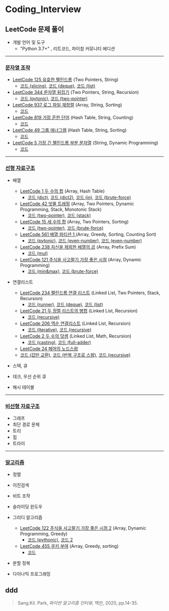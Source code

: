 # Coding_Interview
## LeetCode 문제 풀이

* 개발 언어 및 도구
  * "Python 3.7+" , 리트코드, 파이참 커뮤니티 에디션
  
---------------------------------------

### [문자열 조작](https://github.com/chokwonsik/Coding_Interview/tree/main/6_String_Manipulation)
  * [LeetCode 125 유효한 팰린드롬](https://leetcode.com/problems/valid-palindrome/) (Two Pointers, String)
    * [코드 (slicing)](https://github.com/chokwonsik/Coding_Interview/blob/main/6_String_Manipulation/1_LeetCode_125_Valid-Palindrome/1_leetcode_125_slicing.py),
      [코드 (deque)](https://github.com/chokwonsik/Coding_Interview/blob/main/6_String_Manipulation/1_LeetCode_125_Valid-Palindrome/1_leetcode_125_deque.py), 
      [코드 (list)](https://github.com/chokwonsik/Coding_Interview/blob/main/6_String_Manipulation/1_LeetCode_125_Valid-Palindrome/1_leetcode_125_list.py)
  * [LeetCode 344 문자열 뒤집기](https://leetcode.com/problems/reverse-string/) (Two Pointers, String, Recursion)
    * [코드 (pytonic)](https://github.com/chokwonsik/Coding_Interview/blob/main/6_String_Manipulation/2_LeetCode_344_Reverse-String/2_leetcode_344_pytonic.py), 
      [코드 (two-pointer)](https://github.com/chokwonsik/Coding_Interview/blob/main/6_String_Manipulation/2_LeetCode_344_Reverse-String/2_leetcode_344_two-pointer.py)
  * [LeetCode 937 로그 파일 재정렬](https://leetcode.com/problems/reorder-data-in-log-files/) (Array, String, Sorting)
    * [코드](https://github.com/chokwonsik/Coding_Interview/blob/main/6_String_Manipulation/3_LeetCode_937_Reorder-Log-Files/3_leetcode_937.py)
  * [LeetCode 819 가장 흔한 단어](https://leetcode.com/problems/most-common-word/) (Hash Table, String, Counting)
    * [코드](https://github.com/chokwonsik/Coding_Interview/blob/main/6_String_Manipulation/4_LeetCode_819_Most-Common-Word/4_leetcode_819.py)
  * [LeetCode 49 그룹 애너그램](https://leetcode.com/problems/group-anagrams/) (Hash Table, String, Sorting)
    * [코드](https://github.com/chokwonsik/Coding_Interview/blob/main/6_String_Manipulation/5_LeetCode_49_Group-Anagrams/5_leetcode_49.py)
  * [LeetCode 5 가장 긴 팰린드롬 부분 문자열](https://leetcode.com/problems/longest-palindromic-substring/) (String, Dynamic Programming)
    * [코드](https://github.com/chokwonsik/Coding_Interview/blob/main/6_String_Manipulation/6_LeetCode_5_Longest-Palindromic-Substring/6_leetcode_5.py)
  
---------------------------------------
### [선형 자료구조](https://github.com/chokwonsik/Coding_Interview/blob/main/Data_Structure/Linear/README.md)
* 배열
  * [LeetCode 1 두 수의 합](https://leetcode.com/problems/two-sum/) (Array, Hash Table)
    * [코드 (dict)](https://github.com/chokwonsik/Coding_Interview/blob/main/Data_Structure/Linear/7_Array/7_LeetCode_1_Two-Sum/7_leetcode_1_dict.py),
      [코드 (dict2)](https://github.com/chokwonsik/Coding_Interview/blob/main/Data_Structure/Linear/7_Array/7_LeetCode_1_Two-Sum/7_leetcode_1_dict-2.py),
      [코드 (in)](https://github.com/chokwonsik/Coding_Interview/blob/main/Data_Structure/Linear/7_Array/7_LeetCode_1_Two-Sum/7_leetcode_1_in.py),
      [코드 (brute-force)](https://github.com/chokwonsik/Coding_Interview/blob/main/Data_Structure/Linear/7_Array/7_LeetCode_1_Two-Sum/7_leetcode_1_brute-force.py)
  * [LeetCode 42 빗물 트래핑](https://leetcode.com/problems/trapping-rain-water/) (Array, Two Pointers, Dynamic Programming, Stack, Monotonic Stack)
    * [코드 (two-pointer)](https://github.com/chokwonsik/Coding_Interview/blob/main/Data_Structure/Linear/7_Array/8_LeetCode_42_Trapping-Rain-Water/8_leetcode_42_two-pointer.py),
      [코드 (stack)](https://github.com/chokwonsik/Coding_Interview/blob/main/Data_Structure/Linear/7_Array/8_LeetCode_42_Trapping-Rain-Water/8_leetcode_42_stack.py)
  * [LeetCode 15 세 수의 합](https://leetcode.com/problems/3sum/) (Array, Two Pointers, Sorting)
    * [코드 (two-pointer)](https://github.com/chokwonsik/Coding_Interview/blob/main/Data_Structure/Linear/7_Array/9_LeetCode_15_3Sum/9_leetcode_15_two-pointer.py),
      [코드 (brute-force)](https://github.com/chokwonsik/Coding_Interview/blob/main/Data_Structure/Linear/7_Array/9_LeetCode_15_3Sum/9_leetcode_15_brute-force.py)
  * [LeetCode 561 배열 파티션 1 ](https://leetcode.com/problems/array-partition-i/) (Array, Greedy, Sorting, Counting Sort)
    * [코드 (pytonic)](https://github.com/chokwonsik/Coding_Interview/blob/main/Data_Structure/Linear/7_Array/10_LeetCode_561_Array-Partition-I/10_leetcode_561_pytonic.py),
      [코드 (even-number)](https://github.com/chokwonsik/Coding_Interview/blob/main/Data_Structure/Linear/7_Array/10_LeetCode_561_Array-Partition-I/10_leetcode_561_even-number.py),
      [코드 (even-number)](https://github.com/chokwonsik/Coding_Interview/blob/main/Data_Structure/Linear/7_Array/10_LeetCode_561_Array-Partition-I/10_leetcode_561_ascending.py)
  * [LeetCode 238 자신을 제외한 배열의 곱](https://leetcode.com/problems/product-of-array-except-self/) (Array, Prefix Sum)
    * [코드 (mul)](https://github.com/chokwonsik/Coding_Interview/blob/main/Data_Structure/Linear/7_Array/11_LeetCode_238_Product-of-Array-Except-Self/11_leetcode_238.py)
  * [LeetCode 121 주식을 사고팔기 가장 좋은 시점](https://leetcode.com/problems/best-time-to-buy-and-sell-stock/) (Array, Dynamic Programming)
    * [코드 (min&max)](https://github.com/chokwonsik/Coding_Interview/blob/main/Data_Structure/Linear/7_Array/12_LeetCode_121_Best%20Time-to-Buy-and-Sell-Stock/12_leetcode_121_min%26max.py),
      [코드 (brute-force)](https://github.com/chokwonsik/Coding_Interview/blob/main/Data_Structure/Linear/7_Array/12_LeetCode_121_Best%20Time-to-Buy-and-Sell-Stock/12_leetcode_121_brute-force.py)
  
      
* 연결리스트
  * [LeetCode 234 팰린드롬 연결 리스트](https://leetcode.com/problems/palindrome-linked-list/) (Linked List, Two Pointers, Stack, Recursion)
    * [코드 (runner)](https://github.com/chokwonsik/Coding_Interview/blob/main/Data_Structure/Linear/8_Linked-List/13_LeetCode_234_Palindrome-Linked-List/13_leetcode_234_runner.py),
      [코드 (deque)](https://github.com/chokwonsik/Coding_Interview/blob/main/Data_Structure/Linear/8_Linked-List/13_LeetCode_234_Palindrome-Linked-List/13_leetcode_234_deque.py),
      [코드 (list)](https://github.com/chokwonsik/Coding_Interview/blob/main/Data_Structure/Linear/8_Linked-List/13_LeetCode_234_Palindrome-Linked-List/13_leetocde_234_list.py)
  * [LeetCode 21 두 정렬 리스트의 병합](https://leetcode.com/problems/merge-two-sorted-lists/) (Linked List, Recursion)
    * [코드 (recursive)](https://github.com/chokwonsik/Coding_Interview/blob/main/Data_Structure/Linear/8_Linked-List/14_LeetCode_21_Merge-Two-Sorted-Lists/14_leetcode_21_recursive.py)
  * [LeetCode 206 역순 연결리스트](https://leetcode.com/problems/reverse-linked-list/) (Linked List, Recursion)
    * [코드 (lterative)](https://github.com/chokwonsik/Coding_Interview/blob/main/Data_Structure/Linear/8_Linked-List/15_LeetCode_206_Reverse-Linked-List/15_leetcode_206_lterative.py),
    [코드 (recursive)](https://github.com/chokwonsik/Coding_Interview/blob/main/Data_Structure/Linear/8_Linked-List/15_LeetCode_206_Reverse-Linked-List/15_leetcode_206_recursive.py)
  * [LeetCode 2 두 수의 덧셈](https://leetcode.com/problems/add-two-numbers/) (Linked List, Math, Recursion)
    * [코드 (casting)](https://github.com/chokwonsik/Coding_Interview/blob/main/Data_Structure/Linear/8_Linked-List/16_Leetcode_2_Add-Two-Numbers/16_leetcode_2_casting.py), 
    [코드 (full-adder)](https://github.com/chokwonsik/Coding_Interview/blob/main/Data_Structure/Linear/8_Linked-List/16_Leetcode_2_Add-Two-Numbers/16_leetcode_2_casting.py)
  * [LeetCode 24 페어의 노드스왑](https://leetcode.com/problems/swap-nodes-in-pairs/)
  * [코드 (값만 교환)](https://github.com/chokwonsik/Coding_Interview/blob/main/Data_Structure/Linear/8_Linked-List/17_LeetCode_24_Swap-Nodes-in-Pairs/17_LeetCode_24_value-exchange.py),
    [코드 (반복 구조로 스왑)](https://github.com/chokwonsik/Coding_Interview/blob/main/Data_Structure/Linear/8_Linked-List/17_LeetCode_24_Swap-Nodes-in-Pairs/17_LeetCode_24_repeat-swap.py),
    [코드 (recursive) ](https://github.com/chokwonsik/Coding_Interview/blob/main/Data_Structure/Linear/8_Linked-List/17_LeetCode_24_Swap-Nodes-in-Pairs/17_LeetCode_24_recursion.py)




* 스택, 큐
* 데크, 우선 순위 큐 
* 해시 테이블

---------------------------------------------

### [비선형 자료구조](https://github.com/chokwonsik/Coding_Interview/blob/main/Data_Structure/Non_Linear/README.md)
  * 그래프 
  * 최단 경로 문제 
  * 트리 
  * 힙 
  * 트라이

---------------------------------------

### [알고리즘](https://github.com/chokwonsik/Coding_Interview/blob/main/Algorithm/README.md)
* 정렬 
* 이진검색 
* 비트 조작 
* 슬라이딩 윈도우 
* 그리디 알고리즘  
  * [LeetCode 122 주식을 사고팔기 가장 좋은 시점 2](https://leetcode.com/problems/best-time-to-buy-and-sell-stock-ii/) (Array, Dynamic Programming, Greedy)
    - [코드 (pythonic)](https://github.com/chokwonsik/Coding_Interview/blob/main/Algorithm/21_Greedy-Algorithm/78_LeetCode_122_Best-Time-to-Buy-and-Sell-Stock-II/78_leetcode_122_pythonic.py),
      [코드 2](https://github.com/chokwonsik/Coding_Interview/blob/main/Algorithm/21_Greedy-Algorithm/78_LeetCode_122_Best-Time-to-Buy-and-Sell-Stock-II/78_leetcode_122.py)
  * [LeetCode 455 쿠키 부여](https://leetcode.com/problems/assign-cookies/) (Array, Greedy, sorting)
    * [코드](https://github.com/chokwonsik/Coding_Interview/blob/main/Algorithm/21_Greedy-Algorithm/82_LeetCode_455_Assign-Cookies/82_leetcode_455.py)
 
* 분할 정복 
* 다이나믹 프로그래밍

ddd
---------------------------------------

>Sang.Kil. Park, _파이썬 알고리즘 인터뷰_, 책만, 2020, pp.14-35.